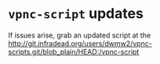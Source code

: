 # `vpnc-script` updates

If issues arise, grab an updated script at the
http://git.infradead.org/users/dwmw2/vpnc-scripts.git/blob_plain/HEAD:/vpnc-script
